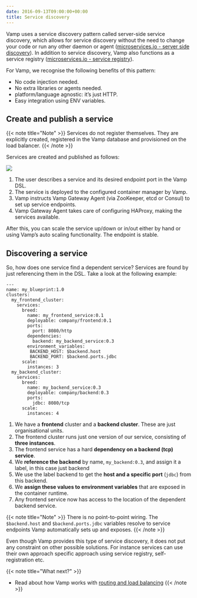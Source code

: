 ```yaml
---
date: 2016-09-13T09:00:00+00:00
title: Service discovery
---
```


Vamp uses a service discovery pattern called server-side service discovery, which allows for service discovery without the need to change your code or run any other daemon or agent ([microservices.io - server side discovery](http://microservices.io/patterns/server-side-discovery.html)). In addition to service discovery, Vamp also functions as a service registry ([microservices.io - service registry](http://microservices.io/patterns/service-registry.html)).

For Vamp, we recognise the following benefits of this pattern:

* No code injection needed.
* No extra libraries or agents needed.
* platform/language agnostic: it’s just HTTP.
* Easy integration using ENV variables.

## Create and publish a service

{{< note title="Note" >}}
Services do not register themselves. They are explicitly created, registered in the Vamp database and provisioned on the load balancer.
{{< /note >}}

Services are created and published as follows:

![](/images/diagram/vamp-service-discovery.svg)

1. The user describes a service and its desired endpoint port in the Vamp DSL.
2. The service is deployed to the configured container manager by Vamp.
3. Vamp instructs Vamp Gateway Agent (via ZooKeeper, etcd or Consul) to set up service endpoints.
4. Vamp Gateway Agent takes care of configuring HAProxy, making the services available.

After this, you can scale the service up/down or in/out either by hand or using Vamp’s auto scaling functionality. The endpoint is stable.

## Discovering a service

So, how does one service find a dependent service? Services are found by just referencing them in the DSL. Take a look at the following example:
```
---
name: my_blueprint:1.0
clusters:
  my_frontend_cluster:
    services:
      breed:
        name: my_frontend_service:0.1
        deployable: company/frontend:0.1
        ports:
          port: 8080/http
        dependencies:
          backend: my_backend_service:0.3
        environment_variables:
         BACKEND_HOST: $backend.host
         BACKEND_PORT: $backend.ports.jdbc
      scale:
        instances: 3         
  my_backend_cluster:
    services:
      breed:
        name: my_backend_service:0.3
        deployable: company/backend:0.3
        ports:
          jdbc: 8080/tcp
      scale:
        instances: 4
```

1. We have a __frontend__ cluster and a __backend cluster__. These are just organisational units.
2. The frontend cluster runs just one version of our service, consisting of __three instances__.
3. The frontend service has a hard __dependency on a backend (tcp) service__.
4. We __reference the backend__ by name, `my_backend:0.3`, and assign it a label, in this case just backend
5. We use the label backend to get the __host and a specific port__ (`jdbc`) from this backend.
6. We __assign these values to environment variables__ that are exposed in the container runtime.
7. Any frontend service now has access to the location of the dependent backend service.

{{< note title="Note" >}}
There is no point-to-point wiring. The `$backend.host` and `$backend.ports.jdbc` variables resolve to service endpoints Vamp automatically sets up and exposes.
{{< /note >}}

Even though Vamp provides this type of service discovery, it does not put any constraint on other possible solutions. For instance services can use their own approach specific approach using service registry, self-registration etc.


{{< note title="What next?" >}}
* Read about how Vamp works with [routing and load balancing](/documentation/how-vamp-works/routing-and-load-balancing)
{{< /note >}}